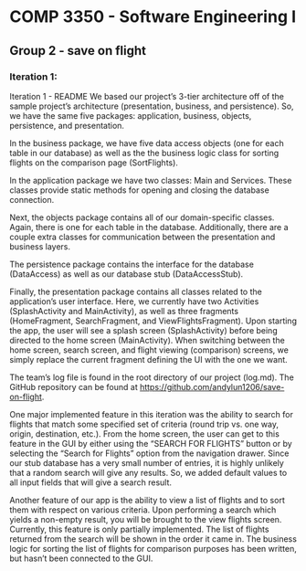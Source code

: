 # COMP 3350 - Software Engineering I
## Group 2 - save on flight

### Iteration 1:
Iteration 1 - README
We based our project’s 3-tier architecture off of the sample project’s architecture (presentation, business, and persistence). So, we have the same five packages: application, business, objects, persistence, and presentation.
 
In the business package, we have five data access objects (one for each table in our database) as well as the the business logic class for sorting flights on the comparison page (SortFlights).
 
In the application package we have two classes: Main and Services. These classes provide static methods for opening and closing the database connection.
 
Next, the objects package contains all of our domain-specific classes. Again, there is one for each table in the database. Additionally, there are a couple extra classes for communication between the presentation and business layers.
 
The persistence package contains the interface for the database (DataAccess) as well as our database stub (DataAccessStub).
 
Finally, the presentation package contains all classes related to the application’s user interface. Here, we currently have two Activities (SplashActivity and MainActivity), as well as three fragments (HomeFragment, SearchFragment, and ViewFlightsFragment). Upon starting the app, the user will see a splash screen (SplashActivity) before being directed to the home screen (MainActivity). When switching between the home screen, search screen, and flight viewing (comparison) screens, we simply replace the current fragment defining the UI with the one we want.
 
The team’s log file is found in the root directory of our project (log.md). The GitHub repository can be found at https://github.com/andylun1206/save-on-flight.
 
One major implemented feature in this iteration was the ability to search for flights that match some specified set of criteria (round trip vs. one way, origin, destination, etc.). From the home screen, the user can get to this feature in the GUI by either using the “SEARCH FOR FLIGHTS” button or by selecting the “Search for Flights” option from the navigation drawer. Since our stub database has a very small number of entries, it is highly unlikely that a random search will give any results. So, we added default values to all input fields that will give a search result.
 
Another feature of our app is the ability to view a list of flights and to sort them with respect on various criteria. Upon performing a search which yields a non-empty result, you will be brought to the view flights screen. Currently, this feature is only partially implemented. The list of flights returned from the search will be shown in the order it came in. The business logic for sorting the list of flights for comparison purposes has been written, but hasn’t been connected to the GUI.

